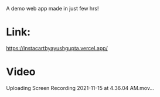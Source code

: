 A demo web app made in just few hrs!

# Link: 
https://instacartbyayushgupta.vercel.app/

# Video 
Uploading Screen Recording 2021-11-15 at 4.36.04 AM.mov…
